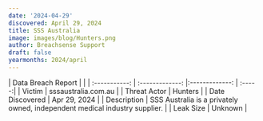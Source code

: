 ```yaml
---
date: '2024-04-29'
discovered: April 29, 2024
title: SSS Australia
image: images/blog/Hunters.png
author: Breachsense Support
draft: false
yearmonths: 2024/april
---
```


| Data Breach Report           |              | 
| :-----------: | :-------------:     |:-------------:    | :-----:|
| Victim      | sssaustralia.com.au      | 
| Threat Actor      | Hunters      | 
| Date Discovered      | Apr 29, 2024      | 
| Description      | SSS Australia is a privately owned, independent medical industry supplier.      | 
| Leak Size      | Unknown      | 
